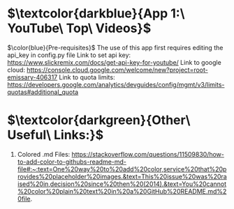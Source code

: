 # $\textcolor{darkblue}{App 1:\ YouTube\ Top\ Videos}$
$\color{blue}{Pre-requisites}$
The use of this app first requires editing the api_key in config.py file
Link to set api key: https://www.slickremix.com/docs/get-api-key-for-youtube/
Link to google cloud: https://console.cloud.google.com/welcome/new?project=root-emissary-406317
Link to quota limits: https://developers.google.com/analytics/devguides/config/mgmt/v3/limits-quotas#additional_quota

# $\textcolor{darkgreen}{Other\ Useful\ Links:}$ 
1) Colored .md Files: https://stackoverflow.com/questions/11509830/how-to-add-color-to-githubs-readme-md-file#:~:text=One%20way%20to%20add%20color,service%20that%20provides%20placeholder%20images.&text=This%20issue%20was%20raised%20in,decision%20since%20then%20(2014).&text=You%20cannot%20color%20plain%20text%20in%20a%20GitHub%20README.md%20file.
